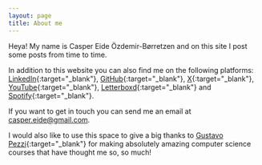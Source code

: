 ```yaml
---
layout: page
title: About me
---
```


Heya! My name is Casper Eide Özdemir-Børretzen and on this site I post some posts from time to time.

In addition to this website you can also find me on the following platforms:
[LinkedIn](https://linkedin.com/in/casperborretzen){:target="_blank"}, [GitHub](https://github.com/casper-borretzen){:target="_blank"}, [X](https://x.com/CasperBorretzen){:target="_blank"}, [YouTube](https://youtube.com/@CasperBorretzen){:target="_blank"}, [Letterboxd](https://letterboxd.com/CasperBorretzen){:target="_blank"} and [Spotify](https://open.spotify.com/user/conditionkill){:target="_blank"}.

If you want to get in touch you can send me an email at [casper.eide@gmail.com](mailto:casper.eide@gmail.com).

I would also like to use this space to give a big thanks to [Gustavo Pezzi](https://pikuma.com/){:target="_blank"} for making absolutely amazing computer science courses that have thought me so, so much!